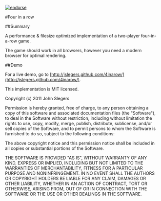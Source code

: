[![endorse](https://api.coderwall.com/johnslegers/endorsecount.png)](https://coderwall.com/johnslegers)

#Four in a row

##Summary

A performance & filesize optimized implementation of a two-player four-in-a-row game.

The game should work in all browsers, however you need a modern browser for optimal rendering.

##Demo

For a live demo, go to [http://jslegers.github.com/4inarow/](http://jslegers.github.com/4inarow/).

This implementation is MIT licensed.


 Copyright (c) 2011 John Slegers

 Permission is hereby granted, free of charge, to any person
 obtaining a copy of this software and associated documentation
 files (the "Software"), to deal in the Software without
 restriction, including without limitation the rights to use,
 copy, modify, merge, publish, distribute, sublicense, and/or sell
 copies of the Software, and to permit persons to whom the
 Software is furnished to do so, subject to the following
 conditions:

 The above copyright notice and this permission notice shall be
 included in all copies or substantial portions of the Software.

 THE SOFTWARE IS PROVIDED "AS IS", WITHOUT WARRANTY OF ANY KIND,
 EXPRESS OR IMPLIED, INCLUDING BUT NOT LIMITED TO THE WARRANTIES
 OF MERCHANTABILITY, FITNESS FOR A PARTICULAR PURPOSE AND
 NONINFRINGEMENT. IN NO EVENT SHALL THE AUTHORS OR COPYRIGHT
 HOLDERS BE LIABLE FOR ANY CLAIM, DAMAGES OR OTHER LIABILITY,
 WHETHER IN AN ACTION OF CONTRACT, TORT OR OTHERWISE, ARISING
 FROM, OUT OF OR IN CONNECTION WITH THE SOFTWARE OR THE USE OR
 OTHER DEALINGS IN THE SOFTWARE.
